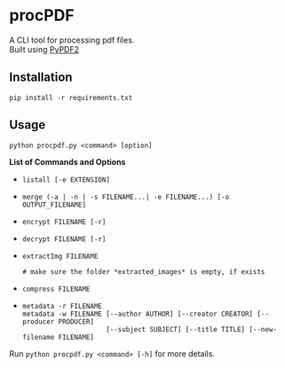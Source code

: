 # procPDF

A CLI tool for processing pdf files.  
Built using [PyPDF2](https://github.com/py-pdf/pypdf)

## Installation

```shell
pip install -r requirements.txt
```

## Usage

```shell
python procpdf.py <command> [option]
```

**List of Commands and Options**

- ```
  listall [-e EXTENSION]
  ```

- ```
  merge (-a | -n | -s FILENAME...| -e FILENAME...) [-o OUTPUT_FILENAME]
  ```

- ```
  encrypt FILENAME [-r]
  ```

- ```
  decrypt FILENAME [-r]
  ```

- ```
  extractImg FILENAME

  # make sure the folder *extracted_images* is empty, if exists
  ```

- ```
  compress FILENAME
  ```
  
- ```
  metadata -r FILENAME
  metadata -w FILENAME [--author AUTHOR] [--creator CREATOR] [--producer PRODUCER] 
                       [--subject SUBJECT] [--title TITLE] [--new-filename FILENAME]
  ```

Run `python procpdf.py <command> [-h]` for more details.